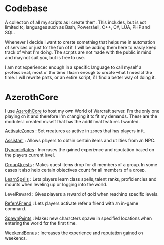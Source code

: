 # Codebase
A collection of all my scripts as I create them. This includes, but is not limited to, languages such as Bash, Powershell, C++, C#, LUA, PHP and SQL.

Whenever I decide I want to create something that helps me in automation of services or just for the fun of it, I will be adding them here to easily keep track of what I'm doing. The scripts are not made with the public in mind and may not suit you, but is free to use.

I am not experienced enough in a specific language to call myself a professional, most of the time I learn enough to create what I need at the time. I will rewrite parts, or an entire script, if I find a better way of doing it.

# AzerothCore
I use [AzerothCore](https://github.com/azerothcore/azerothcore-wotlk) to host my own World of Warcraft server. I'm the only one playing on it and therefore I'm changing it to fit my demands. These are the modules I created myself that has the additional features I wanted.

[ActivateZones](https://github.com/tkn963/mod-activatezones) : Set creatures as active in zones that has players in it.

[Assistant](https://github.com/tkn963/mod-assistant) : Allows players to obtain certain items and utilities from an NPC.

[DynamicRates](https://github.com/tkn963/mod-dynamicrates) : Increases the gained experience and reputation based on the players current level.

[GroupQuests](https://github.com/tkn963/mod-groupquests) : Makes quest items drop for all members of a group. In some cases it also help certain objectives count for all members of a group.

[LearnSpells](https://github.com/tkn963/mod-learnspells) : Lets players learn class spells, talent ranks, proficiencies and mounts when leveling up or logging into the world.

[LevelReward](https://github.com/tkn963/mod-levelreward) : Gives players a reward of gold when reaching specific levels.

[ReferAFriend](https://github.com/tkn963/mod-referafriend) : Lets players activate refer a friend with an in-game command.

[SpawnPoints](https://github.com/tkn963/mod-spawnpoints) : Makes new characters spawn in specified locations when entering the world for the first time.

[WeekendBonus](https://github.com/tkn963/mod-weekendbonus) : Increases the experience and reputation gained on weekends.
